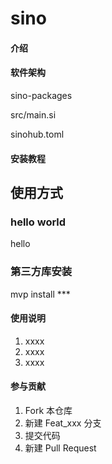 # sino

#### 介绍


#### 软件架构
sino-packages

src/main.si

sinohub.toml

#### 安装教程

## 使用方式
### hello world
hello 

### 第三方库安装 
mvp install ***

#### 使用说明

1.  xxxx
2.  xxxx
3.  xxxx

#### 参与贡献

1.  Fork 本仓库
2.  新建 Feat_xxx 分支
3.  提交代码
4.  新建 Pull Request



